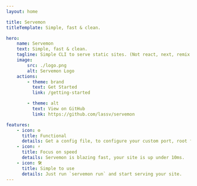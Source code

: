 ```yaml
---
layout: home

title: Servemon
titleTemplate: Simple, fast & clean.

hero:
    name: Servemon
    text: Simple, fast & clean.
    tagline: Simple CLI to serve static sites. (Not react, next, remix & etc)
    image:
        src: ./logo.png
        alt: Servemon Logo
    actions:
        - theme: brand
          text: Get Started
          link: /getting-started

        - theme: alt
          text: View on GitHub
          link: https://github.com/lassv/servemon

features:
    - icon: ⚙️
      title: Functional
      details: Get a config file, to configure your custom port, root folder, etc.
    - icon: ⚡️
      title: Focus on speed
      details: Servemon is blazing fast, your site is up under 10ms.
    - icon: 🛠️
      title: Simple to use
      details: Just run `servemon run` and start serving your site.
---
```


<style>


img {
     
     filter: drop-shadow(0 20px 60px #fada73);
     color: black;
}

</style>
